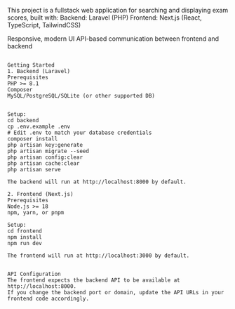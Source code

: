 This project is a fullstack web application for searching and displaying exam scores, built with:
Backend: Laravel (PHP)
Frontend: Next.js (React, TypeScript, TailwindCSS)

Responsive, modern UI
API-based communication between frontend and backend
```

Getting Started
1. Backend (Laravel)
Prerequisites
PHP >= 8.1
Composer
MySQL/PostgreSQL/SQLite (or other supported DB)


Setup:
cd backend
cp .env.example .env
# Edit .env to match your database credentials
composer install
php artisan key:generate
php artisan migrate --seed
php artisan config:clear
php artisan cache:clear
php artisan serve

The backend will run at http://localhost:8000 by default.

2. Frontend (Next.js)
Prerequisites
Node.js >= 18
npm, yarn, or pnpm

Setup:
cd frontend
npm install
npm run dev

The frontend will run at http://localhost:3000 by default.


API Configuration
The frontend expects the backend API to be available at http://localhost:8000.
If you change the backend port or domain, update the API URLs in your frontend code accordingly.